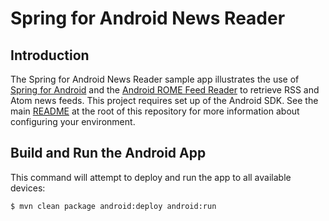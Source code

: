 # Spring for Android News Reader

## Introduction

The Spring for Android News Reader sample app illustrates the use of [Spring for Android](http://projects.spring.io/spring-android/) and the [Android ROME Feed Reader](http://code.google.com/p/android-rome-feed-reader/) to retrieve RSS and Atom news feeds. This project requires set up of the Android SDK. See the main [README](../README.md) at the root of this repository for more information about configuring your environment.

## Build and Run the Android App

This command will attempt to deploy and run the app to all available devices:

```sh
$ mvn clean package android:deploy android:run
```

